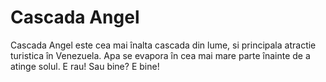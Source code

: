 # Cascada Angel

Cascada Angel este cea mai înalta cascada din lume, si principala atractie
turistica în Venezuela. Apa se evapora în cea mai mare parte înainte de a atinge
solul. E rau! Sau bine? E bine!

